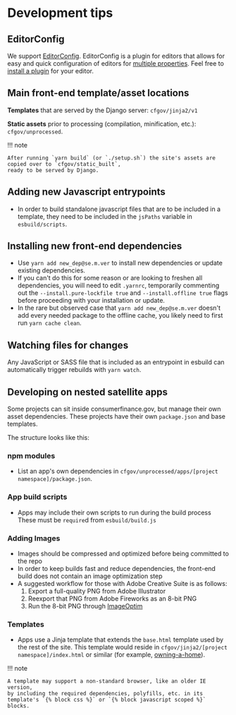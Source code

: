# Development tips

## EditorConfig

We support [EditorConfig](https://editorconfig.org/). EditorConfig is a plugin for editors
that allows for easy and quick configuration of editors for
[multiple properties](https://github.com/editorconfig/editorconfig/wiki/EditorConfig-Properties).
Feel free to [install a plugin](https://editorconfig.org/#download) for your editor.

## Main front-end template/asset locations

**Templates** that are served by the Django server: `cfgov/jinja2/v1`

**Static assets** prior to processing (compilation, minification, etc.):
`cfgov/unprocessed`.

!!! note

    After running `yarn build` (or `./setup.sh`) the site's assets are copied over to `cfgov/static_built`,
    ready to be served by Django.

## Adding new Javascript entrypoints

- In order to build standalone javascript files that are to be included in a template, they
  need to be included in the `jsPaths` variable in `esbuild/scripts`.

## Installing new front-end dependencies

- Use `yarn add new_dep@se.m.ver` to install new dependencies
  or update existing dependencies.
- If you can't do this for some reason or are looking to freshen all dependencies,
  you will need to edit `.yarnrc`, temporarily commenting out the `--install.pure-lockfile true`
  and `--install.offline true` flags before proceeding with your installation or update.
- In the rare but observed case that `yarn add new_dep@se.m.ver` doesn't add
  every needed package to the offline cache, you likely need to first run
  `yarn cache clean`.

## Watching files for changes

Any JavaScript or SASS file that is included as an entrypoint in esbuild can automatically trigger rebuilds with `yarn watch`.

## Developing on nested satellite apps

Some projects can sit inside consumerfinance.gov, but manage their own asset
dependencies. These projects have their own `package.json` and base templates.

The structure looks like this:

### npm modules

- List an app's own dependencies in
  `cfgov/unprocessed/apps/[project namespace]/package.json`.

### App build scripts

- Apps may include their own scripts to run during the build process
  These must be `require`d from `esbuild/build.js`

### Adding Images

- Images should be compressed and optimized before being committed to the repo
- In order to keep builds fast and reduce dependencies, the front-end build does not contain an image optimization step
- A suggested workflow for those with Adobe Creative Suite is as follows:
  1. Export a full-quality PNG from Adobe Illustrator
  1. Reexport that PNG from Adobe Fireworks as an 8-bit PNG
  1. Run the 8-bit PNG through [ImageOptim](https://imageoptim.com)

### Templates

- Apps use a Jinja template that extends the `base.html`
  template used by the rest of the site.
  This template would reside in `cfgov/jinja2/[project namespace]/index.html`
  or similar (for example, [owning-a-home](https://github.com/cfpb/consumerfinance.gov/blob/main/cfgov/jinja2/owning-a-home/explore-rates/index.html)).

!!! note

    A template may support a non-standard browser, like an older IE version,
    by including the required dependencies, polyfills, etc. in its
    template's `{% block css %}` or `{% block javascript scoped %}` blocks.
